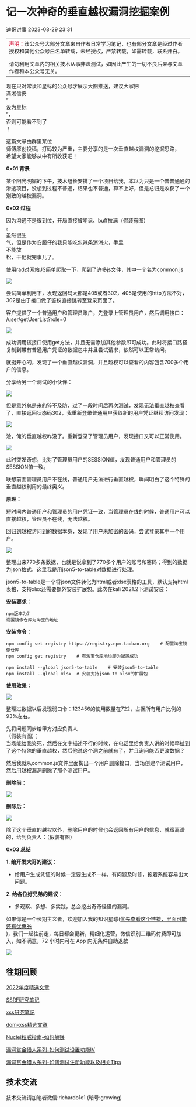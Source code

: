 #  记一次神奇的垂直越权漏洞挖掘案例   
 迪哥讲事   2023-08-29 23:31  
  
<table><tbody><tr><td width="557" valign="top" height="62" style="word-break: break-all;"><section style="margin-bottom: 15px;"><span style="font-size: 14px;"><span style="color: rgb(217, 33, 66);"><strong>声明：</strong></span>该公众号大部分文章来自作者日常学习笔记，也有部分文章是经过作者授权和其他公众号白名单转载，未经授权，严禁转载，如需转载，联系开白。</span></section><section><span style="font-size: 14px;">请勿利用文章内的相关技术从事非法测试，如因此产生的一切不良后果与文章作者和本公众号无关。</span></section></td></tr></tbody></table>  
  
现在只对常读和星标的公众号才展示大图推送，建议大家把  
潇湘信安  
“  
设为星标  
”，  
否则可能看不到了  
！  
  
  
这篇文章由群里某位  
师傅原创投稿，打码较为严重，主要分享的是一次垂直越权漏洞的挖掘思路，  
希望大家能够从中有所收获吧！  
  
  
**0x01 背景**  
  
某个阳光明媚的下午，技术组长安排了一个项目给我，本以为只是一个普普通通的渗透项目，没想到过程不普通，结果也不普通，算不上好，但是总归是收获了一个别致的越权漏洞。  
  
  
**0x02 过程**  
  
因为沟通不是很到位，开局直接被嘲讽、buff拉满（假装有图）  
。  
虽然很生  
气，但是作为安服仔的我只能吃包辣条消消火，手里  
不能放  
松，干他就完事儿了。  
  
  
使用rad对网站JS简单爬取一下，爬到了许多js文件，其中一个名为common.js  
  
![](https://mmbiz.qpic.cn/mmbiz_png/XOPdGZ2MYOfDMfAibKMdFibSKvicgJBqoExSFQc49Pl9Roc7EY053VmBkq6RqCFgLyibp2d10XtJAVvFQAqzV8wuEA/640?wx_fmt=png "")  
  
  
尝试简单利用下，发现返回码大都是405或者302，405是使用的http方法不对，302是由于接口做了鉴权直接跳转至登录页面了。  
  
  
客户提供了一个普通用户和管理员账户，先登录上管理员用户，然后调用接口：  
/user/getUserList?role=0  
  
![](https://mmbiz.qpic.cn/mmbiz_png/XOPdGZ2MYOfDMfAibKMdFibSKvicgJBqoEx6ia4BbYC4XlopWDheJ9wjiaFY9dnAQEeooho6JYup2xmXslAUuiaQqWKw/640?wx_fmt=png "")  
  
  
成功调用该接口使用get方法，并且无需添加其他参数即可成功。此时将接口路径复制到带有普通用户凭证的数据包中并且尝试请求，依然可以正常访问。  
  
  
就挺开心的，发现了一个垂直越权漏洞，并且越权可以查看的内容包含700多个用户的信息。  
  
  
分享给另一个测试的小伙伴：  
  
![](https://mmbiz.qpic.cn/mmbiz_png/XOPdGZ2MYOfDMfAibKMdFibSKvicgJBqoExsnVtfQEjh71lWRicuR7P9juTRcE5ooHthnzczCb6r5sCcZSrfgkHpibQ/640?wx_fmt=png "")  
  
  
但是意外总是来的猝不及防，过了一段时间后再次测试，发现无法垂直越权查看了，直接返回状态码302，我重新登录普通用户获取新的用户凭证继续访问发现：  
  
![](https://mmbiz.qpic.cn/mmbiz_png/XOPdGZ2MYOfDMfAibKMdFibSKvicgJBqoExdkf8v1q8uqbxdjibGFvRIVeaCFibtPtiaibdT2kwwwznXQDF4zw0Dqc6QA/640?wx_fmt=png "")  
  
  
淦，俺的垂直越权咋没了。重新登录了管理员用户，发现接口又可以正常使用。  
  
![](https://mmbiz.qpic.cn/mmbiz_png/XOPdGZ2MYOfDMfAibKMdFibSKvicgJBqoExUqGO6H4bQKatveUReEWv0XOiayV9yGhGXvBCfOmtCLVsM9YI4dfWKjg/640?wx_fmt=png "")  
  
  
此时突发奇想，比对了管理员用户的SESSION值，发现普通用户和管理员的SESSION值一致。  
  
  
联想前面管理员用户不在线，普通用户无法进行垂直越权，瞬间明白了这个特殊的垂直越权利用的最终奥义。  
  
  
**原理：**  
  
短时间内普通用户和管理员的用户凭证一致，当管理员在线的时候，普通用户可以直接越权，管理员不在线，无法越权。  
  
  
回归到越权访问到的数据本身，发现了用户未加密的密码，尝试登录其中一个用户。  
  
![](https://mmbiz.qpic.cn/mmbiz_png/XOPdGZ2MYOfDMfAibKMdFibSKvicgJBqoExaKeOmGLZN0bQdcrmaAGHuBxXiaia1ZxM2ZziaUuUXInJ4DPmXiahiaS3l6Q/640?wx_fmt=png "")  
  
  
整理出来770多条数据，也就是说拿到了770多个用户的账号和密码；得到的数据为json格式，这里我是用json5-to-table对数据进行处理。  
  
  
json5-to-table是一个将json文件转化为html或者xlsx表格的工具，默认支持html表格，支持xlsx还需要额外安装扩展包。此次在kali 2021.2下测试安装：  
  
  
**安装要求：**  
```
npm版本为7
设置镜像仓库为淘宝的地址
```  
  
  
**安装命令：**  
```
npm config set registry https://registry.npm.taobao.org    # 配置淘宝镜像仓库
npm config get registry    # 有淘宝仓库地址即为配置成功

npm install --global json5-to-table    # 安装json5-to-table
npm install --global xlsx  # 安装支持json to xlsx的扩展包
```  
  
  
**使用效果：**  
  
![](https://mmbiz.qpic.cn/mmbiz_png/XOPdGZ2MYOfDMfAibKMdFibSKvicgJBqoEx0ibLiaABCz8dcsHtGVn77OsP5xpZqJNia1CprjGtxicnA2rd0jjNkiczN2A/640?wx_fmt=png "")  
  
  
整理过数据以后发现弱口令：123456的使用数量在722，占据所有用户比例的93%左右。  
  
  
先将问题同步给甲方对应负责人  
（假装有图）；  
当场能给我笑死，然后在文字描述不行的时候，在电话里给负责人讲的时候牵扯到了这个特殊的垂直越权，然后他说这个洞之前就有了，并且询问能否更改数据？  
  
  
然后我就从common.js文件里面掏出一个用户删除接口，当场创建个测试用户，然后用越权漏洞删除了那个测试用户。  
  
  
**删除前：**  
  
![](https://mmbiz.qpic.cn/mmbiz_png/XOPdGZ2MYOfDMfAibKMdFibSKvicgJBqoEx4OP3VKCXonxrvnGyQjFPa6UTZM9tPb4wyz4Nx3PqxVMZlSxzW3clZQ/640?wx_fmt=png "")  
  
  
**删除后：**  
  
![](https://mmbiz.qpic.cn/mmbiz_png/XOPdGZ2MYOfDMfAibKMdFibSKvicgJBqoExEJHChkOKKNUFzicic5ToFzXcOFyVItGO6ZwZ9OKumM0iaj6T6FhPXiceCw/640?wx_fmt=png "")  
  
  
除了这个垂直的越权以外，删除用户的时候也会返回所有用户的信息，就蛮离谱的，给到负责人：（假装有图）  
  
  
**0x03 总结**  
  
**1. 给开发大哥的建议：**  
- 给用户生成凭证的时候一定要生成不一样，有问题及时修，拖着系统容易出大问题。  
  
**2. 给各位好兄弟的建议：**  
- 多观察、多想、多实践，总会挖出奇奇怪怪的漏洞。  
  
如果你是一个长期主义者，欢迎加入我的知识星球([优先查看这个链接，里面可能还有优惠券](http://mp.weixin.qq.com/s?__biz=MzIzMTIzNTM0MA==&mid=2247489122&idx=1&sn=a022eae85e06e46d769c60b2f608f2b8&chksm=e8a61c01dfd195170a090bce3e27dffdc123af1ca06d196aa1c7fe623a8957755f0cc67fe004&scene=21#wechat_redirect)  
)，我们一起往前走，每日都会更新，精细化运营，微信识别二维码付费即可加入，如不满意，72 小时内可在 App 内无条件自助退款  
  
![](https://mmbiz.qpic.cn/mmbiz_png/YmmVSe19Qj5jYW8icFkojHqg2WTWTjAnvcuF7qGrj3JLz1VgSFDDMOx0DbKjsia5ibMpeISsibYJ0ib1d2glMk2hySA/640?wx_fmt=png&wxfrom=5&wx_lazy=1&wx_co=1 "")  
## 往期回顾  
  
[2022年度精选文章](http://mp.weixin.qq.com/s?__biz=MzIzMTIzNTM0MA==&mid=2247487187&idx=1&sn=622438ee6492e4c639ebd8500384ab2f&chksm=e8a604b0dfd18da6c459b4705abd520cc2259a607dd9306915d845c1965224cc117207fc6236&scene=21#wechat_redirect)  
  
  
[SSRF研究笔记](http://mp.weixin.qq.com/s?__biz=MzIzMTIzNTM0MA==&mid=2247486912&idx=1&sn=8704ce12dedf32923c6af49f1b139470&chksm=e8a607a3dfd18eb5abc302a40da024dbd6ada779267e31c20a0fe7bbc75a5947f19ba43db9c7&scene=21#wechat_redirect)  
  
  
[xss研究笔记](http://mp.weixin.qq.com/s?__biz=MzIzMTIzNTM0MA==&mid=2247487130&idx=1&sn=e20bb0ee083d058c74b5a806c8a581b3&chksm=e8a604f9dfd18defaeb9306b89226dd3a5b776ce4fc194a699a317b29a95efd2098f386d7adb&scene=21#wechat_redirect)  
  
  
[dom-xss精选文章](http://mp.weixin.qq.com/s?__biz=MzIzMTIzNTM0MA==&mid=2247488819&idx=1&sn=5141f88f3e70b9c97e63a4b68689bf6e&chksm=e8a61f50dfd1964692f93412f122087ac160b743b4532ee0c1e42a83039de62825ebbd066a1e&scene=21#wechat_redirect)  
  
  
[Nuclei权威指南-如何躺赚](http://mp.weixin.qq.com/s?__biz=MzIzMTIzNTM0MA==&mid=2247487122&idx=1&sn=32459310408d126aa43240673b8b0846&chksm=e8a604f1dfd18de737769dd512ad4063a3da328117b8a98c4ca9bc5b48af4dcfa397c667f4e3&scene=21#wechat_redirect)  
  
  
[漏洞赏金猎人系列-如何测试设置功能IV](http://mp.weixin.qq.com/s?__biz=MzIzMTIzNTM0MA==&mid=2247486973&idx=1&sn=6ec419db11ff93d30aa2fbc04d8dbab6&chksm=e8a6079edfd18e88f6236e237837ee0d1101489d52f2abb28532162e2937ec4612f1be52a88f&scene=21#wechat_redirect)  
  
  
[漏洞赏金猎人系列-如何测试注册功能以及相关Tips](http://mp.weixin.qq.com/s?__biz=MzIzMTIzNTM0MA==&mid=2247486764&idx=1&sn=9f78d4c937675d76fb94de20effdeb78&chksm=e8a6074fdfd18e59126990bc3fcae300cdac492b374ad3962926092aa0074c3ee0945a31aa8a&scene=21#wechat_redirect)  
  
  
## 技术交流  
技术交流请加笔者微信:richardo1o1 (暗号:growing)  
  
